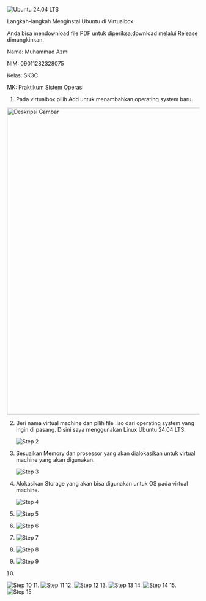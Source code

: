 ![Ubuntu 24.04 LTS](./UBUNTU.png)

Langkah-langkah Menginstal Ubuntu di Virtualbox

Anda bisa mendownload file PDF untuk diperiksa,download melalui Release dimungkinkan.

Nama: Muhammad Azmi

NIM: 09011282328075

Kelas: SK3C

MK: Praktikum Sistem Operasi

1. Pada virtualbox pilih Add untuk menambahkan operating system baru.
   <div align="center">
  <img src="./GIT/awal.png" alt="Deskripsi Gambar" width="800"/>
   </div>

   
2. Beri nama virtual machine dan pilih file .iso dari operating system yang ingin di pasang.
                     Disini saya menggunakan Linux Ubuntu 24.04 LTS.
   
   ![Step 2](./GIT/second.png)

3. Sesuaikan Memory dan prosessor yang akan dialokasikan untuk virtual machine yang akan digunakan.

    ![Step 3](./GIT/Picture1.png)

4. Alokasikan Storage yang akan bisa digunakan untuk OS pada virtual machine.
   
    ![Step 4](./GIT/Picture2.png)

5.
   ![Step 5](./GIT/Picture3.png)
6. 
   ![Step 6](./GIT/Picture4.png)
7. 
   ![Step 7](./GIT/Picture5.png)
8. 
   ![Step 8](./GIT/Picture6.png)
9. 
   ![Step 9](./GIT/Picture7.png)
10. 
   ![Step 10](./GIT/Picture8.png)
11.
   ![Step 11](./GIT/Picture9.png)
12.
   ![Step 12](./GIT/Picture10.png)
13.
   ![Step 13](./GIT/Picture11.png)
14.
   ![Step 14](./GIT/Picture12.png)
15.
   ![Step 15](./GIT/Picture13.png)

